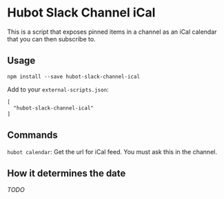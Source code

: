 Hubot Slack Channel iCal
========================

This is a script that exposes pinned items in a channel as an iCal calendar
that you can then subscribe to.


Usage
-----

```
npm install --save hubot-slack-channel-ical
```

Add to your `external-scripts.json`:
```
[
  "hubot-slack-channel-ical"
]
```


Commands
--------

`hubot calendar`: Get the url for iCal feed. You must ask this in the channel.


How it determines the date
--------------------------

_TODO_
